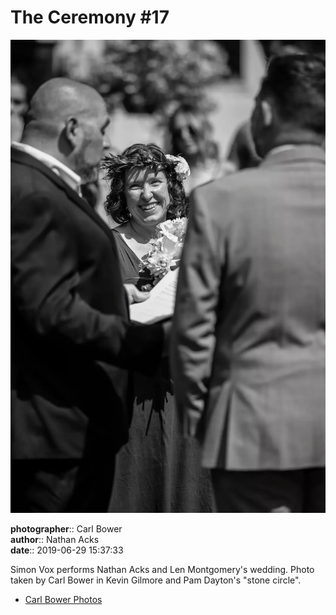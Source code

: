 # The Ceremony #17

![Simon Vox performs Nathan Acks and Len Montgomery's wedding](assets/2019-06-29-set-1-the-ceremony-17.webp)

**photographer**:: Carl Bower  
**author**:: Nathan Acks  
**date**:: 2019-06-29 15:37:33

Simon Vox performs Nathan Acks and Len Montgomery's wedding. Photo taken by Carl Bower in Kevin Gilmore and Pam Dayton's "stone circle".

* [Carl Bower Photos](https://carlbowerphotos.com)
